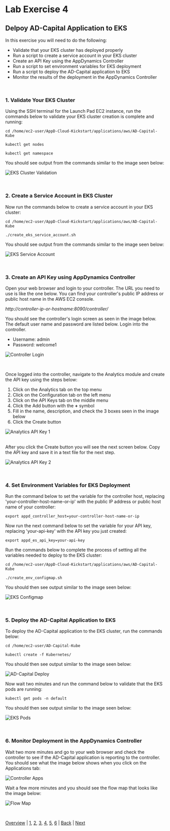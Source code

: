 # Lab Exercise 4
## Delpoy AD-Capital Application to EKS



In this exercise you will need to do the following:

- Validate that your EKS cluster has deployed properly
- Run a script to create a service account in your EKS cluster
- Create an API Key using the AppDynamics Controller
- Run a script to set environment variables for EKS deployment
- Run a script to deploy the AD-Capital application to EKS
- Monitor the results of the deployment in the AppDynamics Controller

<br>

### **1.** Validate Your EKS Cluster
Using the SSH terminal for the Launch Pad EC2 instance, run the commands below to validate your EKS cluster creation is complete and running:

```
cd /home/ec2-user/AppD-Cloud-Kickstart/applications/aws/AD-Capital-Kube

kubectl get nodes

kubectl get namespace
```
You should see output from the commands similar to the image seen below:

![EKS Cluster Validation](./images/4.png)

<br>

### **2.** Create a Service Account in EKS Cluster
Now run the commands below to create a service account in your EKS cluster:

```
cd /home/ec2-user/AppD-Cloud-Kickstart/applications/aws/AD-Capital-Kube

./create_eks_service_account.sh
```
You should see output from the commands similar to the image seen below:

![EKS Service Account](./images/5.png)

<br>

### **3.** Create an API Key using AppDynamics Controller
Open your web browser and login to your controller.  The URL you need to use is like the one below.  You can find your controller's public IP address or public host name in the AWS EC2 console.

*http://controller-ip-or-hostname:8090/controller/*

You should see the controller's login screen as seen in the image below.  The default user name and password are listed below. Login into the controller.

- Username: admin
- Password: welcome1
  
![Controller Login](./images/6.png)

<br>

Once logged into the controller, navigate to the Analytics module and create the API key using the steps below:

1. Click on the Analytics tab on the top menu
2. Click on the Configuration tab on the left menu
3. Click on the API Keys tab on the middle menu
4. Click the Add button with the **+** symbol
5. Fill in the name, description, and check the 3 boxes seen in the image below
6. Click the Create button


![Analytics API Key 1](./images/7.png)

<br>
After you click the Create button you will see the next screen below.  Copy the API key and save it in a text file for the next step.

<br>

![Analytics API Key 2](./images/8.png)

<br>

### **4.** Set Environment Variables for EKS Deployment
Run the command below to set the variable for the controller host, replacing 'your-controller-host-name-or-ip' with the public IP address or public host name of your controller: 

```
export appd_controller_host=your-controller-host-name-or-ip
```

Now run the next command below to set the variable for your API key, replacing 'your-api-key' with the API key you just created:

```
export appd_es_api_key=your-api-key
```
Run the commands below to complete the process of setting all the variables needed to deploy to the EKS cluster:

```
cd /home/ec2-user/AppD-Cloud-Kickstart/applications/aws/AD-Capital-Kube

./create_env_configmap.sh
```
You should then see output similar to the image seen below:

![EKS Configmap](./images/9.png)

<br>

### **5.** Deploy the AD-Capital Application to EKS

To deploy the AD-Capital application to the EKS cluster, run the commands below:

```
cd /home/ec2-user/AD-Capital-Kube

kubectl create -f Kubernetes/
```
You should then see output similar to the image seen below:

![AD-Capital Deploy](./images/10.png)

Now wait two minutes and run the command below to validate that the EKS pods are running:

```
kubectl get pods -n default
```
You should then see output similar to the image seen below:

![EKS Pods](./images/11.png)


<br>

### **6.** Monitor Deployment in the AppDynamics Controller

Wait two more minutes and go to your web browser and check the controller to see if the AD-Capital application is reporting to the controller.  You should see what the image below shows when you click on the Applications tab:

![Controller Apps](./images/12.png)

Wait a few more minutes and you should see the flow map that looks like the image below:

![Flow Map](./images/13.png)

<br>

[Overview](aws-eks-monitoring.md) | [1](lab-exercise-01.md), [2](lab-exercise-02.md), [3](lab-exercise-03.md), [4](lab-exercise-04.md), [5](lab-exercise-05.md), [6](lab-exercise-06.md) | [Back](lab-exercise-03.md) | [Next](lab-exercise-05.md)